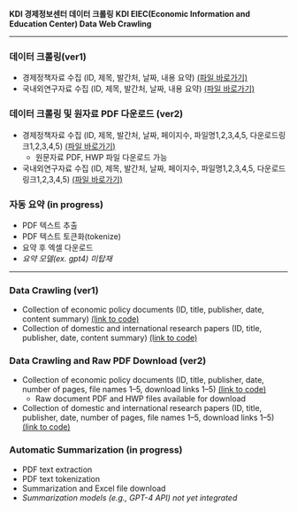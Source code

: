 **KDI 경제정보센터 데이터 크롤링**
**KDI EIEC(Economic Information and Education Center) Data Web Crawling**

---------------

### 데이터 크롤링(ver1)
- 경제정책자료 수집 (ID, 제목, 발간처, 날짜, 내용 요약) [(파일 바로가기)](https://github.com/jo-cho/policy_download/blob/main/get_policy/crawling_metadata.py)
- 국내외연구자료 수집 (ID, 제목, 발간처, 날짜, 내용 요약) [(파일 바로가기)](https://github.com/jo-cho/policy_download/blob/main/get_policy/crawling_metadata_research.py)

### 데이터 크롤링 및 원자료 PDF 다운로드 (ver2)
- 경제정책자료 수집 (ID, 제목, 발간처, 날짜, 페이지수, 파일명1,2,3,4,5, 다운로드링크1,2,3,4,5) [(파일 바로가기)](https://github.com/jo-cho/policy_download/blob/main/get_policy/crawling_pdf_metadata.py)
  - 원문자료 PDF, HWP 파일 다운로드 가능
- 국내외연구자료 수집 (ID, 제목, 발간처, 날짜, 페이지수, 파일명1,2,3,4,5, 다운로드링크1,2,3,4,5) [(파일 바로가기)](https://github.com/jo-cho/policy_download/blob/main/get_policy/crawling_pdf_research.py)



### 자동 요약 (in progress)
- PDF 텍스트 추출
- PDF 텍스트 토큰화(tokenize)
- 요약 후 엑셀 다운로드
- *요약 모델(ex. gpt4) 미탑재*


-------------

### Data Crawling (ver1)
- Collection of economic policy documents (ID, title, publisher, date, content summary) [(link to code)](https://github.com/jo-cho/policy_download/blob/main/get_policy/crawling_metadata.py)
- Collection of domestic and international research papers (ID, title, publisher, date, content summary) [(link to code)](https://github.com/jo-cho/policy_download/blob/main/get_policy/crawling_metadata_research.py)

### Data Crawling and Raw PDF Download (ver2)
- Collection of economic policy documents (ID, title, publisher, date, number of pages, file names 1–5, download links 1–5) [(link to code)](https://github.com/jo-cho/policy_download/blob/main/get_policy/crawling_pdf_metadata.py)
  - Raw document PDF and HWP files available for download
- Collection of domestic and international research papers (ID, title, publisher, date, number of pages, file names 1–5, download links 1–5) [(link to code)](https://github.com/jo-cho/policy_download/blob/main/get_policy/crawling_pdf_research.py)

### Automatic Summarization (in progress)
- PDF text extraction
- PDF text tokenization
- Summarization and Excel file download
- *Summarization models (e.g., GPT-4 API) not yet integrated*

